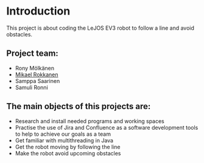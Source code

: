 # Introduction
This project is about coding the LeJOS EV3 robot to follow a line and avoid obstacles.

## Project team:
* Rony Mölkänen
* [Mikael Rokkanen](https://github.com/MikaelR1)
* Samppa Saarinen
* Samuli Ronni

## The main objects of this projects are:
* Research and install needed programs and working spaces
* Practise the use of Jira and Confluence as a software development tools to help to achieve our goals as a team
* Get familiar with multithreading in Java
* Get the robot moving by following the line
* Make the robot avoid upcoming obstacles
